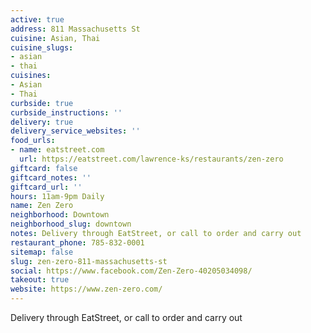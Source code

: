```yaml
---
active: true
address: 811 Massachusetts St
cuisine: Asian, Thai
cuisine_slugs:
- asian
- thai
cuisines:
- Asian
- Thai
curbside: true
curbside_instructions: ''
delivery: true
delivery_service_websites: ''
food_urls:
- name: eatstreet.com
  url: https://eatstreet.com/lawrence-ks/restaurants/zen-zero
giftcard: false
giftcard_notes: ''
giftcard_url: ''
hours: 11am-9pm Daily
name: Zen Zero
neighborhood: Downtown
neighborhood_slug: downtown
notes: Delivery through EatStreet, or call to order and carry out
restaurant_phone: 785-832-0001
sitemap: false
slug: zen-zero-811-massachusetts-st
social: https://www.facebook.com/Zen-Zero-40205034098/
takeout: true
website: https://www.zen-zero.com/
---
```


Delivery through EatStreet, or call to order and carry out